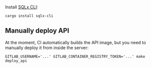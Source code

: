 Install [SQLx CLI][1]:

```shell
cargo install sqlx-cli
```

## Manually deploy API

At the moment, CI automatically builds the API image, but you need to manually deploy it from inside the server:

```shell
GITLAB_USERNAME='...' GITLAB_CONTAINER_REGISTRY_TOKEN='...' make deploy_api
```

<!-- External references -->

[1]: https://github.com/launchbadge/sqlx/blob/main/sqlx-cli/README.md
